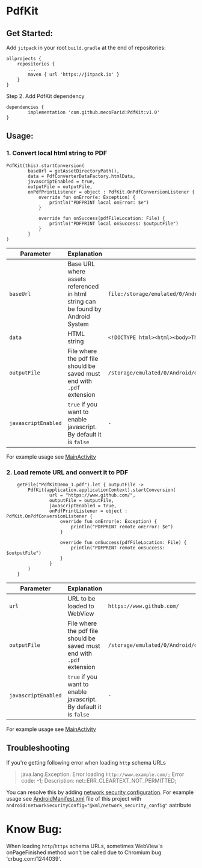 # PdfKit

## Get Started:

Add `jitpack` in your root `build.gradle` at the end of repositories:

	allprojects {
		repositories {
			...
			maven { url 'https://jitpack.io' }
		}
	}

Step 2. Add PdfKit dependency

	dependencies {
	        implementation 'com.github.mecoFarid:PdfKit:v1.0'
	}

## Usage:

### 1. Convert local html string to PDF
    PdfKit(this).startConversion(
            baseUrl = getAssetDirectoryPath(),
            data = PdfConverterDataFactory.htmlData,
            javascriptEnabled = true,
            outputFile = outputFile,
            onPdfPrintListener = object : PdfKit.OnPdfConversionListener {
                override fun onError(e: Exception) {
                    println("PDFPRINT local onError: $e")
                }

                override fun onSuccess(pdfFileLocation: File) {
                    println("PDFPRINT local onSuccess: $outputFile")
                }
            }
    )

| Parameter     | Explanation   | Example
| ------------- | ------------- | ------------- |
| `baseUrl`     | Base URL where assets referenced in html string can be found by Android System  | `file:/storage/emulated/0/Android/data/com.mecofarid.pdfkitdemo/files/images/`
| `data`        | HTML string   | `<!DOCTYPE html><html><body>The body</body></html>`
| `outputFile`  | File where the pdf file should be saved must end with `.pdf` extension |  `/storage/emulated/0/Android/data/com.mecofarid.pdfkitdemo/files/pdf/PdfKitDemo_1.pdf`
| `javascriptEnabled`  | `true` if you want to enable javascript. By default it is `false` |  `-`

For example usage see [MainActivity](https://github.com/mecoFarid/PdfKit/blob/1913fb387d2fb48edfddee847d33951a14927b8b/app/src/main/java/com/mecofarid/pdfkitdemo/MainActivity.kt)

### 2. Load remote URL and convert it to PDF 

        getFile("PdfKitDemo_1.pdf").let { outputFile ->
            PdfKit(application.applicationContext).startConversion(
                    url = "https://www.github.com/",
                    outputFile = outputFile,
                    javascriptEnabled = true,
                    onPdfPrintListener = object : PdfKit.OnPdfConversionListener {
                        override fun onError(e: Exception) {
                            println("PDFPRINT remote onError: $e")
                        }

                        override fun onSuccess(pdfFileLocation: File) {
                            println("PDFPRINT remote onSuccess: $outputFile")
                        }
                    }
            )
        }
        
| Parameter     | Explanation   | Example
| ------------- | ------------- | ------------- |
| `url`         |  URL to be loaded to WebView  | `https://www.github.com/`
| `outputFile`  | File where the pdf file should be saved must end with `.pdf` extension |  `/storage/emulated/0/Android/data/com.mecofarid.pdfkitdemo/files/pdf/PdfKitDemo_1.pdf`
| `javascriptEnabled`  | `true` if you want to enable javascript. By default it is `false` |  `-`

For example usage see [MainActivity](https://github.com/mecoFarid/PdfKit/blob/1913fb387d2fb48edfddee847d33951a14927b8b/app/src/main/java/com/mecofarid/pdfkitdemo/MainActivity.kt)

## Troubleshooting

If you're getting following error when loading `http` schema URLs
> java.lang.Exception: Error loading `http://www.example.com/;` Error code: -1; Description: net::ERR_CLEARTEXT_NOT_PERMITTED; 

You can resolve this by adding [network security configuration](https://developer.android.com/training/articles/security-config#manifest). For example usage see 
[AndroidManifest.xml](https://github.com/mecoFarid/PdfKit/blob/master/app/src/main/AndroidManifest.xml) file of this project with `android:networkSecurityConfig="@xml/network_security_config"` aatribute

# Know Bug:
When loading `http`/`https` schema URLs, sometimes WebView's onPageFinished method won't be called due to Chromium bug 'crbug.com/1244039'.
